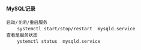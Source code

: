 #### MySQL记录

    启动/关闭/重启服务
        systemctl start/stop/restart  mysqld.service　　　
    查看是服务状态
        ystemctl status  mysqld.service　
　
